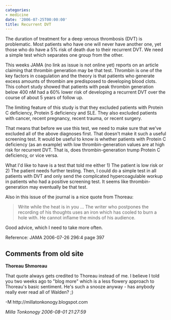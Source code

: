 ```yaml
---
categories:
- medicine
date: '2006-07-25T00:00:00'
title: Recurrent DVT
---
```



The duration of treatment for a deep venous thrombosis (DVT) is problematic. Most patients who have one will never have another one, yet those who do have a 5% risk of death due to their recurrent DVT. We need a simple test which separates one group from the other.

This weeks JAMA (no link as issue is not online yet) reports on an article claiming that thrombin generation may be that test. Thrombin is one of the key factors in coagulation and the theory is that patients who generate excess amounts of thrombin are predisposed to developing blood clots. This cohort study showed that patients with peak thrombin generation below 400 nM had a 60% lower risk of developing a recurrent DVT over the course of about 5 years of follow up.

The limiting feature of this study is that they excluded patients with Protein C deficiency, Protein S deficiency and SLE. They also excluded patients with cancer, recent pregnancy, recent trauma, or recent surgery.

That means that before we use this test, we need to make sure that we've excluded all of the above diagnoses first. That doesn't make it such a useful screening test. It would be useful to know is whether patients with Protein C deficiency (as an example) with low thrombin-generation values are at high risk for recurrent DVT. That is, does thrombin-generation trump Protein C deficiency, or vice versa.

What I'd like to have is a test that told me either 1) The patient is low risk or 2) The patient needs further testing. Then, I could do a simple test in all patients with DVT and only send the complicated hypercoagulable workup in patients who had a positive screening test. It seems like thrombin-generation may eventually be that test.

Also in this issue of the journal is a nice quote from Thoreau:

> Write while the heat is in you ... The writer who postpones the recording of his thoughts uses an iron which has cooled to burn a hole with. He cannot inflame the minds of his audience.

Good advice, which I need to take more often.

Reference: JAMA 2006-07-26 296:4 page 397

<div id="comment-box">
<h2>Comments from old site</h2>

<div class="one-comment">
<p><b>Thoreau Shmoreau</b></p>
<p>
That quote always gets credited to Thoreau instead of me. I believe I
told you two weeks ago to "blog more" which is a less flowery approach
to Thoreau's basic sentiment. He's such a snooze anyway - has anybody
really ever read all of Walden? ;)
</p>
<p>
-M http://millatonkonogy.blogspot.com
</p>
<address class="signature">
<span class="author">Milla Tonkonogy</span>
<span class="date">2006-08-01 21:27:59</span>
</address>
</div>

</div>
